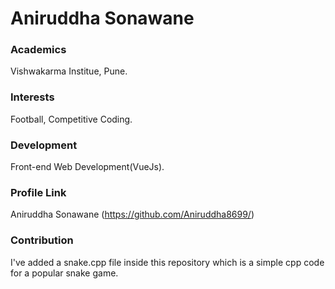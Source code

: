 # Aniruddha Sonawane

### Academics
Vishwakarma Institue, Pune.


### Interests
Football, Competitive Coding.


### Development
Front-end Web Development(VueJs).


### Profile Link
Aniruddha Sonawane (https://github.com/Aniruddha8699/)


### Contribution
I've added a snake.cpp file inside this repository which is a simple cpp code for a popular snake game.